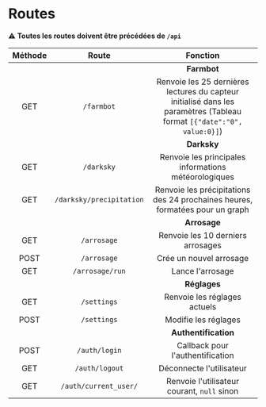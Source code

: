 # Routes

:warning: **Toutes les routes doivent être précédées de ```/api```**

| Méthode |             Route            |                                                      Fonction                                                     |
|:-------:|:----------------------------:|:-----------------------------------------------------------------------------------------------------------------:|
|         |                              |                                                    **Farmbot**                                                    |
|   GET   |        ```/farmbot```        | Renvoie les 25 dernières lectures du capteur initialisé dans les paramètres (Tableau format ```[{"date":"0", value:0}]```) |
|         |                              |                                                    **Darksky**                                                    |
|   GET   |        ```/darksky```        |                                Renvoie les principales informations météorologiques                               |
|   GET   | ```/darksky/precipitation``` |                    Renvoie les précipitations des 24 prochaines heures, formatées pour un graph                   |
|         |                              |                                                    **Arrosage**                                                   |
|   GET   |        ```/arrosage```       |                                         Renvoie les 10 derniers arrosages                                         |
|   POST  |        ```/arrosage```       |                                              Crée un nouvel arrosage                                              |
|   GET   |      ```/arrosage/run```     |                                                  Lance l'arrosage                                                 |
|         |                              |                                                    **Réglages**                                                   |
|   GET   |        ```/settings```       |                                            Renvoie les réglages actuels                                           |
|   POST  |        ```/settings```       |                                                Modifie les réglages                                               |
|         |                              |                                                **Authentification**                                               |
|   POST  |       ```/auth/login```      |                                          Callback pour l'authentification                                         |
|   GET   |      ```/auth/logout```      |                                              Déconnecte l'utilisateur                                             |
|   GET   |   ```/auth/current_user/```  |                                  Renvoie l'utilisateur courant, ```null``` sinon                                  |
